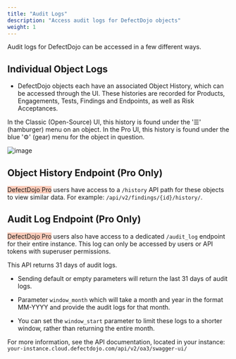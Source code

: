 ```yaml
---
title: "Audit Logs"
description: "Access audit logs for DefectDojo objects"
weight: 1
---
```


Audit logs for DefectDojo can be accessed in a few different ways.

## Individual Object Logs
* DefectDojo objects each have an associated Object History, which can be accessed through the UI.  These histories are recorded for Products, Engagements, Tests, Findings and Endpoints, as well as Risk Acceptances.

In the Classic (Open-Source) UI, this history is found under the '☰' (hamburger) menu on an object.  In the Pro UI, this history is found under the blue '⚙️' (gear) menu for the object in question.

![image](images/view_history_ui.png)

## Object History Endpoint (Pro Only)

<span style="background-color:rgba(242, 86, 29, 0.3)">DefectDojo Pro</span> users have access to a `/history` API path for these objects to view similar data.  For example: `/api/v2/findings/{id}/history/`.

## Audit Log Endpoint (Pro Only)

<span style="background-color:rgba(242, 86, 29, 0.3)">DefectDojo Pro</span> users also have access to a dedicated `/audit_log` endpoint for their entire instance.  This log can only be accessed by users or API tokens with superuser permissions.

This API returns 31 days of audit logs.

* Sending default or empty parameters will return the last 31 days of audit logs.

* Parameter `window_month` which will take a month and year in the format MM-YYYY and provide the audit logs for that month.
* You can set the `window_start` parameter to limit these logs to a shorter window, rather than returning the entire month.

For more information, see the API documentation, located in your instance: `your-instance.cloud.defectdojo.com/api/v2/oa3/swagger-ui/`
